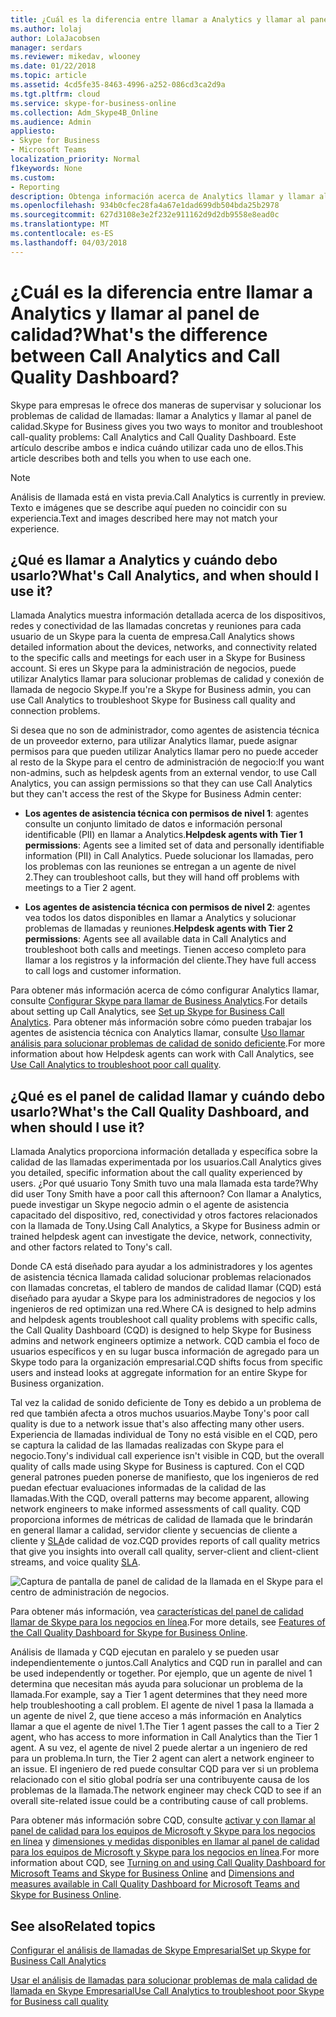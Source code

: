 ```yaml
---
title: ¿Cuál es la diferencia entre llamar a Analytics y llamar al panel de calidad?
ms.author: lolaj
author: LolaJacobsen
manager: serdars
ms.reviewer: mikedav, wlooney
ms.date: 01/22/2018
ms.topic: article
ms.assetid: 4cd5fe35-8463-4996-a252-086cd3ca2d9a
ms.tgt.pltfrm: cloud
ms.service: skype-for-business-online
ms.collection: Adm_Skype4B_Online
ms.audience: Admin
appliesto:
- Skype for Business
- Microsoft Teams
localization_priority: Normal
f1keywords: None
ms.custom:
- Reporting
description: Obtenga información acerca de Analytics llamar y llamar al panel de calidad y cuándo utilizarlos para supervisar y solucionar problemas de calidad de la llamada en Skype para el negocio.
ms.openlocfilehash: 934b0cfec28fa4a67e1dad699db504bda25b2978
ms.sourcegitcommit: 627d3108e3e2f232e911162d9d2db9558e8ead0c
ms.translationtype: MT
ms.contentlocale: es-ES
ms.lasthandoff: 04/03/2018
---
```

# <a name="whats-the-difference-between-call-analytics-and-call-quality-dashboard"></a><span data-ttu-id="22703-103">¿Cuál es la diferencia entre llamar a Analytics y llamar al panel de calidad?</span><span class="sxs-lookup"><span data-stu-id="22703-103">What's the difference between Call Analytics and Call Quality Dashboard?</span></span>

<span data-ttu-id="22703-104">Skype para empresas le ofrece dos maneras de supervisar y solucionar los problemas de calidad de llamadas: llamar a Analytics y llamar al panel de calidad.</span><span class="sxs-lookup"><span data-stu-id="22703-104">Skype for Business gives you two ways to monitor and troubleshoot call-quality problems: Call Analytics and Call Quality Dashboard.</span></span> <span data-ttu-id="22703-105">Este artículo describe ambos e indica cuándo utilizar cada uno de ellos.</span><span class="sxs-lookup"><span data-stu-id="22703-105">This article describes both and tells you when to use each one.</span></span>
  
> [!NOTE]
> <span data-ttu-id="22703-106">Análisis de llamada está en vista previa.</span><span class="sxs-lookup"><span data-stu-id="22703-106">Call Analytics is currently in preview.</span></span> <span data-ttu-id="22703-107">Texto e imágenes que se describe aquí pueden no coincidir con su experiencia.</span><span class="sxs-lookup"><span data-stu-id="22703-107">Text and images described here may not match your experience.</span></span> 
  
## <a name="whats-call-analytics-and-when-should-i-use-it"></a><span data-ttu-id="22703-108">¿Qué es llamar a Analytics y cuándo debo usarlo?</span><span class="sxs-lookup"><span data-stu-id="22703-108">What's Call Analytics, and when should I use it?</span></span>

<span data-ttu-id="22703-109">Llamada Analytics muestra información detallada acerca de los dispositivos, redes y conectividad de las llamadas concretas y reuniones para cada usuario de un Skype para la cuenta de empresa.</span><span class="sxs-lookup"><span data-stu-id="22703-109">Call Analytics shows detailed information about the devices, networks, and connectivity related to the specific calls and meetings for each user in a Skype for Business account.</span></span> <span data-ttu-id="22703-110">Si eres un Skype para la administración de negocios, puede utilizar Analytics llamar para solucionar problemas de calidad y conexión de llamada de negocio Skype.</span><span class="sxs-lookup"><span data-stu-id="22703-110">If you're a Skype for Business admin, you can use Call Analytics to troubleshoot Skype for Business call quality and connection problems.</span></span>
  
<span data-ttu-id="22703-111">Si desea que no son de administrador, como agentes de asistencia técnica de un proveedor externo, para utilizar Analytics llamar, puede asignar permisos para que pueden utilizar Analytics llamar pero no puede acceder al resto de la Skype para el centro de administración de negocio:</span><span class="sxs-lookup"><span data-stu-id="22703-111">If you want non-admins, such as helpdesk agents from an external vendor, to use Call Analytics, you can assign permissions so that they can use Call Analytics but they can't access the rest of the Skype for Business Admin center:</span></span> 
  
- <span data-ttu-id="22703-112">**Los agentes de asistencia técnica con permisos de nivel 1**: agentes consulte un conjunto limitado de datos e información personal identificable (PII) en llamar a Analytics.</span><span class="sxs-lookup"><span data-stu-id="22703-112">**Helpdesk agents with Tier 1 permissions**: Agents see a limited set of data and personally identifiable information (PII) in Call Analytics.</span></span> <span data-ttu-id="22703-113">Puede solucionar los llamadas, pero los problemas con las reuniones se entregan a un agente de nivel 2.</span><span class="sxs-lookup"><span data-stu-id="22703-113">They can troubleshoot calls, but they will hand off problems with meetings to a Tier 2 agent.</span></span>
    
- <span data-ttu-id="22703-114">**Los agentes de asistencia técnica con permisos de nivel 2**: agentes vea todos los datos disponibles en llamar a Analytics y solucionar problemas de llamadas y reuniones.</span><span class="sxs-lookup"><span data-stu-id="22703-114">**Helpdesk agents with Tier 2 permissions**: Agents see all available data in Call Analytics and troubleshoot both calls and meetings.</span></span> <span data-ttu-id="22703-115">Tienen acceso completo para llamar a los registros y la información del cliente.</span><span class="sxs-lookup"><span data-stu-id="22703-115">They have full access to call logs and customer information.</span></span>
    
<span data-ttu-id="22703-116">Para obtener más información acerca de cómo configurar Analytics llamar, consulte [Configurar Skype para llamar de Business Analytics](set-up-call-analytics.md).</span><span class="sxs-lookup"><span data-stu-id="22703-116">For details about setting up Call Analytics, see [Set up Skype for Business Call Analytics](set-up-call-analytics.md).</span></span> <span data-ttu-id="22703-117">Para obtener más información sobre cómo pueden trabajar los agentes de asistencia técnica con Analytics llamar, consulte [Uso llamar análisis para solucionar problemas de calidad de sonido deficiente](use-call-analytics-to-troubleshoot-poor-call-quality.md).</span><span class="sxs-lookup"><span data-stu-id="22703-117">For more information about how Helpdesk agents can work with Call Analytics, see [Use Call Analytics to troubleshoot poor call quality](use-call-analytics-to-troubleshoot-poor-call-quality.md).</span></span>
  
## <a name="whats-the-call-quality-dashboard-and-when-should-i-use-it"></a><span data-ttu-id="22703-118">¿Qué es el panel de calidad llamar y cuándo debo usarlo?</span><span class="sxs-lookup"><span data-stu-id="22703-118">What's the Call Quality Dashboard, and when should I use it?</span></span>

<span data-ttu-id="22703-119">Llamada Analytics proporciona información detallada y específica sobre la calidad de las llamadas experimentada por los usuarios.</span><span class="sxs-lookup"><span data-stu-id="22703-119">Call Analytics gives you detailed, specific information about the call quality experienced by users.</span></span> <span data-ttu-id="22703-120">¿Por qué usuario Tony Smith tuvo una mala llamada esta tarde?</span><span class="sxs-lookup"><span data-stu-id="22703-120">Why did user Tony Smith have a poor call this afternoon?</span></span> <span data-ttu-id="22703-121">Con llamar a Analytics, puede investigar un Skype negocio admin o el agente de asistencia capacitado del dispositivo, red, conectividad y otros factores relacionados con la llamada de Tony.</span><span class="sxs-lookup"><span data-stu-id="22703-121">Using Call Analytics, a Skype for Business admin or trained helpdesk agent can investigate the device, network, connectivity, and other factors related to Tony's call.</span></span>
  
<span data-ttu-id="22703-122">Donde CA está diseñado para ayudar a los administradores y los agentes de asistencia técnica llamada calidad solucionar problemas relacionados con llamadas concretas, el tablero de mandos de calidad llamar (CQD) está diseñado para ayudar a Skype para los administradores de negocios y los ingenieros de red optimizan una red.</span><span class="sxs-lookup"><span data-stu-id="22703-122">Where CA is designed to help admins and helpdesk agents troubleshoot call quality problems with specific calls, the Call Quality Dashboard (CQD) is designed to help Skype for Business admins and network engineers optimize a network.</span></span> <span data-ttu-id="22703-123">CQD cambia el foco de usuarios específicos y en su lugar busca información de agregado para un Skype todo para la organización empresarial.</span><span class="sxs-lookup"><span data-stu-id="22703-123">CQD shifts focus from specific users and instead looks at aggregate information for an entire Skype for Business organization.</span></span> 
  
<span data-ttu-id="22703-124">Tal vez la calidad de sonido deficiente de Tony es debido a un problema de red que también afecta a otros muchos usuarios.</span><span class="sxs-lookup"><span data-stu-id="22703-124">Maybe Tony's poor call quality is due to a network issue that's also affecting many other users.</span></span> <span data-ttu-id="22703-125">Experiencia de llamadas individual de Tony no está visible en el CQD, pero se captura la calidad de las llamadas realizadas con Skype para el negocio.</span><span class="sxs-lookup"><span data-stu-id="22703-125">Tony's individual call experience isn't visible in CQD, but the overall quality of calls made using Skype for Business is captured.</span></span> <span data-ttu-id="22703-126">Con el CQD general patrones pueden ponerse de manifiesto, que los ingenieros de red puedan efectuar evaluaciones informadas de la calidad de las llamadas.</span><span class="sxs-lookup"><span data-stu-id="22703-126">With the CQD, overall patterns may become apparent, allowing network engineers to make informed assessments of call quality.</span></span> <span data-ttu-id="22703-127">CQD proporciona informes de métricas de calidad de llamada que le brindarán en general llamar a calidad, servidor cliente y secuencias de cliente a cliente y [SLA](https://go.microsoft.com/fwlink/p/?linkid=846252)de calidad de voz.</span><span class="sxs-lookup"><span data-stu-id="22703-127">CQD provides reports of call quality metrics that give you insights into overall call quality, server-client and client-client streams, and voice quality [SLA](https://go.microsoft.com/fwlink/p/?linkid=846252).</span></span> 
  
![Captura de pantalla de panel de calidad de la llamada en el Skype para el centro de administración de negocios.](../images/6eaccf99-8ee8-4f99-bdf2-ba1c72471cb9.png)
  
<span data-ttu-id="22703-130">Para obtener más información, vea [características del panel de calidad llamar de Skype para los negocios en línea](turning-on-and-using-call-quality-dashboard.md#BKMKFeaturesOfTheCQD).</span><span class="sxs-lookup"><span data-stu-id="22703-130">For more details, see [Features of the Call Quality Dashboard for Skype for Business Online](turning-on-and-using-call-quality-dashboard.md#BKMKFeaturesOfTheCQD).</span></span>
  
<span data-ttu-id="22703-131">Análisis de llamada y CQD ejecutan en paralelo y se pueden usar independientemente o juntos.</span><span class="sxs-lookup"><span data-stu-id="22703-131">Call Analytics and CQD run in parallel and can be used independently or together.</span></span> <span data-ttu-id="22703-132">Por ejemplo, que un agente de nivel 1 determina que necesitan más ayuda para solucionar un problema de la llamada.</span><span class="sxs-lookup"><span data-stu-id="22703-132">For example, say a Tier 1 agent determines that they need more help troubleshooting a call problem.</span></span> <span data-ttu-id="22703-133">El agente de nivel 1 pasa la llamada a un agente de nivel 2, que tiene acceso a más información en Analytics llamar a que el agente de nivel 1.</span><span class="sxs-lookup"><span data-stu-id="22703-133">The Tier 1 agent passes the call to a Tier 2 agent, who has access to more information in Call Analytics than the Tier 1 agent.</span></span> <span data-ttu-id="22703-134">A su vez, el agente de nivel 2 puede alertar a un ingeniero de red para un problema.</span><span class="sxs-lookup"><span data-stu-id="22703-134">In turn, the Tier 2 agent can alert a network engineer to an issue.</span></span> <span data-ttu-id="22703-135">El ingeniero de red puede consultar CQD para ver si un problema relacionado con el sitio global podría ser una contribuyente causa de los problemas de la llamada.</span><span class="sxs-lookup"><span data-stu-id="22703-135">The network engineer may check CQD to see if an overall site-related issue could be a contributing cause of call problems.</span></span>
  
<span data-ttu-id="22703-136">Para obtener más información sobre CQD, consulte [activar y con llamar al panel de calidad para los equipos de Microsoft y Skype para los negocios en línea](turning-on-and-using-call-quality-dashboard.md) y [dimensiones y medidas disponibles en llamar al panel de calidad para los equipos de Microsoft y Skype para los negocios en línea](dimensions-and-measures-available-in-call-quality-dashboard.md).</span><span class="sxs-lookup"><span data-stu-id="22703-136">For more information about CQD, see [Turning on and using Call Quality Dashboard for Microsoft Teams and Skype for Business Online](turning-on-and-using-call-quality-dashboard.md) and [Dimensions and measures available in Call Quality Dashboard for Microsoft Teams and Skype for Business Online](dimensions-and-measures-available-in-call-quality-dashboard.md).</span></span>
  
## <a name="related-topics"></a><span data-ttu-id="22703-137">See also</span><span class="sxs-lookup"><span data-stu-id="22703-137">Related topics</span></span>
[<span data-ttu-id="22703-138">Configurar el análisis de llamadas de Skype Empresarial</span><span class="sxs-lookup"><span data-stu-id="22703-138">Set up Skype for Business Call Analytics</span></span>](set-up-call-analytics.md)

[<span data-ttu-id="22703-139">Usar el análisis de llamadas para solucionar problemas de mala calidad de llamada en Skype Empresarial</span><span class="sxs-lookup"><span data-stu-id="22703-139">Use Call Analytics to troubleshoot poor Skype for Business call quality</span></span>](use-call-analytics-to-troubleshoot-poor-call-quality.md)

  
 